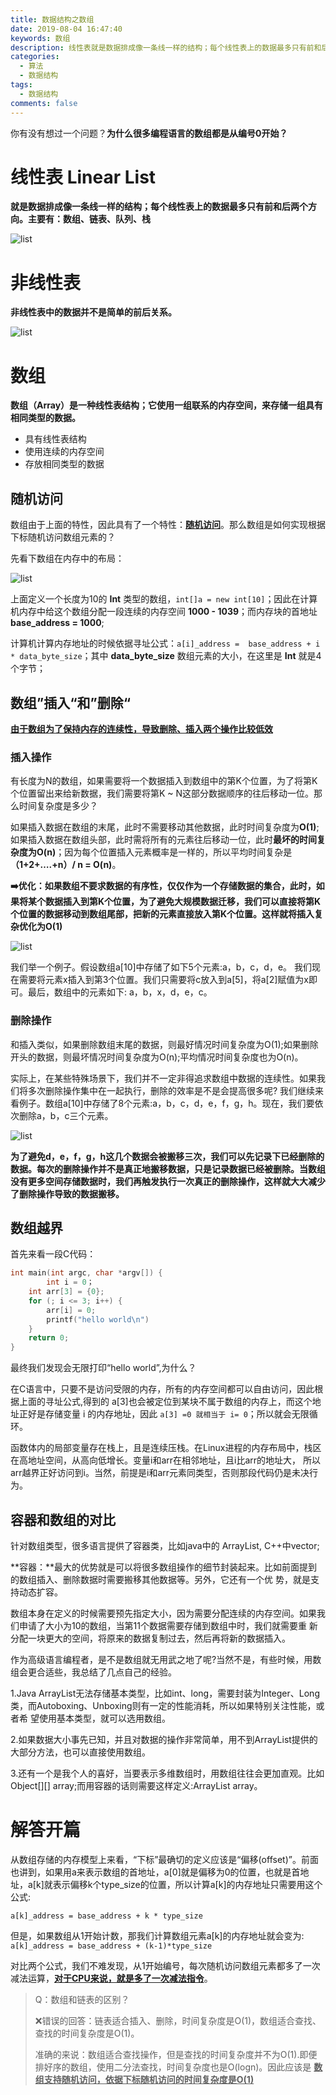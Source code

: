```yaml
---
title: 数据结构之数组
date: 2019-08-04 16:47:40
keywords: 数组
description: 线性表就是数据排成像一条线一样的结构；每个线性表上的数据最多只有前和后两个方向。主要有：数组、链表、队列、栈。
categories: 
  - 算法
  - 数据结构
tags:
  - 数据结构
comments: false
---
```


你有没有想过一个问题？**为什么很多编程语言的数组都是从编号0开始？**

# 线性表 Linear List

**就是数据排成像一条线一样的结构；每个线性表上的数据最多只有前和后两个方向。主要有：数组、链表、队列、栈**

![list](https://raw.githubusercontent.com/HaviLee/Blog-Images/master/高手/08042238.png)



# 非线性表

**非线性表中的数据并不是简单的前后关系。**

![list](https://raw.githubusercontent.com/HaviLee/Blog-Images/master/高手/08042246.png)

# 数组

**数组（Array）是一种线性表结构；它使用一组联系的内存空间，来存储一组具有相同类型的数据。**

- 具有线性表结构
- 使用连续的内存空间
- 存放相同类型的数据

## 随机访问

数组由于上面的特性，因此具有了一个特性：**<u>随机访问</u>**。那么数组是如何实现根据下标随机访问数组元素的？

先看下数组在内存中的布局：

![list](https://raw.githubusercontent.com/HaviLee/Blog-Images/master/高手/08042258.png)

上面定义一个长度为10的 **Int** 类型的数组，`int[]a = new int[10]`；因此在计算机内存中给这个数组分配一段连续的内存空间 **1000 - 1039**；而内存块的首地址 **base_address = 1000**;

计算机计算内存地址的时候依据寻址公式：`a[i]_address =  base_address + i * data_byte_size`；其中 **data_byte_size** 数组元素的大小，在这里是 **Int** 就是4个字节；

## 数组”插入“和”删除“

**<u>由于数组为了保持内存的连续性，导致删除、插入两个操作比较低效</u>**

### 插入操作

有长度为N的数组，如果需要将一个数据插入到数组中的第K个位置，为了将第K个位置留出来给新数据，我们需要将第K ~ N这部分数据顺序的往后移动一位。那么时间复杂度是多少？

如果插入数据在数组的末尾，此时不需要移动其他数据，此时时间复杂度为**O(1)**;如果插入数据在数组头部，此时需将所有的元素往后移动一位，此时**最坏的时间复杂度为O(n)**；因为每个位置插入元素概率是一样的，所以平均时间复杂是 **（1+2+….+n）/ n = O(n)**。

**➡️优化：**如果数组不要求数据的有序性，仅仅作为一个存储数据的集合，此时，如果将某个数据插入到第K个位置，为了避免大规模数据迁移，我们可以直接将第K个位置的数据移动到数组尾部，把新的元素直接放入第K个位置。这样就将插入**复杂优化为O(1)**

![list](https://raw.githubusercontent.com/HaviLee/Blog-Images/master/高手/08042341.png)

我们举一个例子。假设数组a[10]中存储了如下5个元素:a，b，c，d，e。
我们现在需要将元素x插入到第3个位置。我们只需要将c放入到a[5]，将a[2]赋值为x即可。最后，数组中的元素如下: a，b，x，d，e，c。

### 删除操作

和插入类似，如果删除数组末尾的数据，则最好情况时间复杂度为O(1);如果删除开头的数据，则最坏情况时间复杂度为O(n);平均情况时间复杂度也为O(n)。

实际上，在某些特殊场景下，我们并不一定非得追求数组中数据的连续性。如果我们将多次删除操作集中在一起执行，删除的效率是不是会提高很多呢?
我们继续来看例子。数组a[10]中存储了8个元素:a，b，c，d，e，f，g，h。现在，我们要依次删除a，b，c三个元素。

![list](https://raw.githubusercontent.com/HaviLee/Blog-Images/master/高手/08042345.png)

**为了避免d，e，f，g，h这几个数据会被搬移三次，我们可以先记录下已经删除的数据。每次的删除操作并不是真正地搬移数据，只是记录数据已经被删除。当数组没有更多空间存储数据时，我们再触发执行一次真正的删除操作，这样就大大减少了删除操作导致的数据搬移。**

## 数组越界

首先来看一段C代码：

```c++
int main(int argc, char *argv[]) {
		int i = 0；
    int arr[3] = {0};
  	for (; i <= 3; i++) {
      	arr[i] = 0;
      	printf("hello world\n")
    }
  	return 0;
}
```

最终我们发现会无限打印“hello world”,为什么？

在C语言中，只要不是访问受限的内存，所有的内存空间都可以自由访问，因此根据上面的寻址公式,得到的 a[3]也会被定位到某块不属于数组的内存上，而这个地址正好是存储变量 i 的内存地址，因此 `a[3] =0 就相当于 i= 0`；所以就会无限循环。

函数体内的局部变量存在栈上，且是连续压栈。在Linux进程的内存布局中，栈区在高地址空间，从高向低增长。变量i和arr在相邻地址，且i比arr的地址大， 所以arr越界正好访问到i。当然，前提是i和arr元素同类型，否则那段代码仍是未决行为。 

## 容器和数组的对比

针对数组类型，很多语言提供了容器类，比如java中的 ArrayList, C++中vector;

**容器：**最大的优势就是可以将很多数组操作的细节封装起来。比如前面提到的数组插入、删除数据时需要搬移其他数据等。另外，它还有一个优 势，就是支持动态扩容。 

数组本身在定义的时候需要预先指定大小，因为需要分配连续的内存空间。如果我们申请了大小为10的数组，当第11个数据需要存储到数组中时，我们就需要重
新分配一块更大的空间，将原来的数据复制过去，然后再将新的数据插入。

作为高级语言编程者，是不是数组就无用武之地了呢?当然不是，有些时候，用数组会更合适些，我总结了几点自己的经验。

1.Java ArrayList无法存储基本类型，比如int、long，需要封装为Integer、Long类，而Autoboxing、Unboxing则有一定的性能消耗，所以如果特别关注性能，或者希 望使用基本类型，就可以选用数组。 

2.如果数据大小事先已知，并且对数据的操作非常简单，用不到ArrayList提供的大部分方法，也可以直接使用数组。 

3.还有一个是我个人的喜好，当要表示多维数组时，用数组往往会更加直观。比如Object[][] array;而用容器的话则需要这样定义:ArrayList<ArrayList > array。 

# 解答开篇

从数组存储的内存模型上来看，“下标”最确切的定义应该是“偏移(offset)”。前面也讲到，如果用a来表示数组的首地址，a[0]就是偏移为0的位置，也就是首地 址，a[k]就表示偏移k个type_size的位置，所以计算a[k]的内存地址只需要用这个公式: 

`a[k]_address = base_address + k * type_size`

但是，如果数组从1开始计数，那我们计算数组元素a[k]的内存地址就会变为: `a[k]_address = base_address + (k-1)*type_size` 

对比两个公式，我们不难发现，从1开始编号，每次随机访问数组元素都多了一次减法运算，**<u>对于CPU来说，就是多了一次减法指令</u>**。



> Q：数组和链表的区别？
>
> ❌错误的回答：链表适合插入、删除，时间复杂度是O(1)，数组适合查找、查找的时间复杂度是O(1)。
>
> 准确的来说：数组适合查找操作，但是查找的时间复杂度并不为O(1).即便排好序的数组，使用二分法查找，时间复杂度也是O(logn)。因此应该是 **<u>数组支持随机访问，依据下标随机访问的时间复杂度是O(1)</u>**



